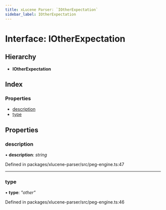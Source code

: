 ```yaml
---
title: xLucene Parser: `IOtherExpectation`
sidebar_label: IOtherExpectation
---
```


# Interface: IOtherExpectation

## Hierarchy

* **IOtherExpectation**

## Index

### Properties

* [description](iotherexpectation.md#description)
* [type](iotherexpectation.md#type)

## Properties

###  description

• **description**: *string*

Defined in packages/xlucene-parser/src/peg-engine.ts:47

___

###  type

• **type**: *"other"*

Defined in packages/xlucene-parser/src/peg-engine.ts:46
